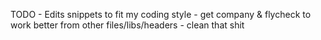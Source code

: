 TODO
    - Edits snippets to fit my coding style
    - get company & flycheck to work better from other files/libs/headers
    - clean that shit


